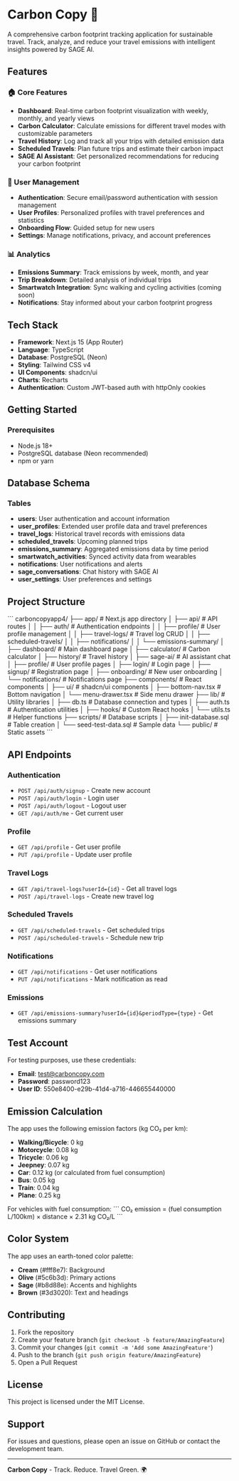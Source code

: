 # Carbon Copy 🌱

A comprehensive carbon footprint tracking application for sustainable travel. Track, analyze, and reduce your travel emissions with intelligent insights powered by SAGE AI.

## Features

### 🏠 Core Features
- **Dashboard**: Real-time carbon footprint visualization with weekly, monthly, and yearly views
- **Carbon Calculator**: Calculate emissions for different travel modes with customizable parameters
- **Travel History**: Log and track all your trips with detailed emission data
- **Scheduled Travels**: Plan future trips and estimate their carbon impact
- **SAGE AI Assistant**: Get personalized recommendations for reducing your carbon footprint

### 👤 User Management
- **Authentication**: Secure email/password authentication with session management
- **User Profiles**: Personalized profiles with travel preferences and statistics
- **Onboarding Flow**: Guided setup for new users
- **Settings**: Manage notifications, privacy, and account preferences

### 📊 Analytics
- **Emissions Summary**: Track emissions by week, month, and year
- **Trip Breakdown**: Detailed analysis of individual trips
- **Smartwatch Integration**: Sync walking and cycling activities (coming soon)
- **Notifications**: Stay informed about your carbon footprint progress

## Tech Stack

- **Framework**: Next.js 15 (App Router)
- **Language**: TypeScript
- **Database**: PostgreSQL (Neon)
- **Styling**: Tailwind CSS v4
- **UI Components**: shadcn/ui
- **Charts**: Recharts
- **Authentication**: Custom JWT-based auth with httpOnly cookies

## Getting Started

### Prerequisites

- Node.js 18+ 
- PostgreSQL database (Neon recommended)
- npm or yarn

## Database Schema

### Tables

- **users**: User authentication and account information
- **user_profiles**: Extended user profile data and travel preferences
- **travel_logs**: Historical travel records with emissions data
- **scheduled_travels**: Upcoming planned trips
- **emissions_summary**: Aggregated emissions data by time period
- **smartwatch_activities**: Synced activity data from wearables
- **notifications**: User notifications and alerts
- **sage_conversations**: Chat history with SAGE AI
- **user_settings**: User preferences and settings

## Project Structure

\`\`\`
carboncopyapp4/
├── app/                      # Next.js app directory
│   ├── api/                  # API routes
│   │   ├── auth/            # Authentication endpoints
│   │   ├── profile/         # User profile management
│   │   ├── travel-logs/     # Travel log CRUD
│   │   ├── scheduled-travels/
│   │   ├── notifications/
│   │   └── emissions-summary/
│   ├── dashboard/           # Main dashboard page
│   ├── calculator/          # Carbon calculator
│   ├── history/             # Travel history
│   ├── sage-ai/             # AI assistant chat
│   ├── profile/             # User profile pages
│   ├── login/               # Login page
│   ├── signup/              # Registration page
│   ├── onboarding/          # New user onboarding
│   └── notifications/       # Notifications page
├── components/              # React components
│   ├── ui/                  # shadcn/ui components
│   ├── bottom-nav.tsx       # Bottom navigation
│   └── menu-drawer.tsx      # Side menu drawer
├── lib/                     # Utility libraries
│   ├── db.ts               # Database connection and types
│   ├── auth.ts             # Authentication utilities
│   ├── hooks/              # Custom React hooks
│   └── utils.ts            # Helper functions
├── scripts/                 # Database scripts
│   ├── init-database.sql   # Table creation
│   └── seed-test-data.sql  # Sample data
└── public/                  # Static assets
\`\`\`

## API Endpoints

### Authentication
- `POST /api/auth/signup` - Create new account
- `POST /api/auth/login` - Login user
- `POST /api/auth/logout` - Logout user
- `GET /api/auth/me` - Get current user

### Profile
- `GET /api/profile` - Get user profile
- `PUT /api/profile` - Update user profile

### Travel Logs
- `GET /api/travel-logs?userId={id}` - Get all travel logs
- `POST /api/travel-logs` - Create new travel log

### Scheduled Travels
- `GET /api/scheduled-travels` - Get scheduled trips
- `POST /api/scheduled-travels` - Schedule new trip

### Notifications
- `GET /api/notifications` - Get user notifications
- `PUT /api/notifications` - Mark notification as read

### Emissions
- `GET /api/emissions-summary?userId={id}&periodType={type}` - Get emissions summary

## Test Account

For testing purposes, use these credentials:

- **Email**: test@carboncopy.com
- **Password**: password123
- **User ID**: 550e8400-e29b-41d4-a716-446655440000

## Emission Calculation

The app uses the following emission factors (kg CO₂ per km):

- **Walking/Bicycle**: 0 kg
- **Motorcycle**: 0.08 kg
- **Tricycle**: 0.06 kg
- **Jeepney**: 0.07 kg
- **Car**: 0.12 kg (or calculated from fuel consumption)
- **Bus**: 0.05 kg
- **Train**: 0.04 kg
- **Plane**: 0.25 kg

For vehicles with fuel consumption:
\`\`\`
CO₂ emission = (fuel consumption L/100km) × distance × 2.31 kg CO₂/L
\`\`\`

## Color System

The app uses an earth-toned color palette:

- **Cream** (#fff8e7): Background
- **Olive** (#5c6b3d): Primary actions
- **Sage** (#b8d88e): Accents and highlights
- **Brown** (#3d3020): Text and headings

## Contributing

1. Fork the repository
2. Create your feature branch (`git checkout -b feature/AmazingFeature`)
3. Commit your changes (`git commit -m 'Add some AmazingFeature'`)
4. Push to the branch (`git push origin feature/AmazingFeature`)
5. Open a Pull Request

## License

This project is licensed under the MIT License.

## Support

For issues and questions, please open an issue on GitHub or contact the development team.

---

**Carbon Copy** - Track. Reduce. Travel Green. 🌍
